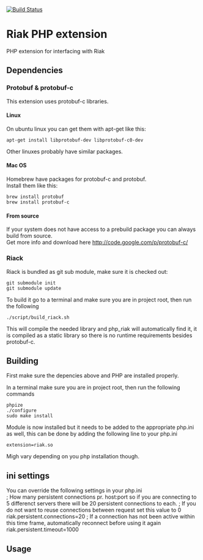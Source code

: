 [![Build Status](https://travis-ci.org/TriKaspar/php_riak.png)](https://travis-ci.org/TriKaspar/php_riak)

# Riak PHP extension
PHP extension for interfacing with Riak

## Dependencies
### Protobuf & protobuf-c
This extension uses protobuf-c libraries.
#### Linux
On ubuntu linux you can get them with apt-get like this:

	apt-get install libprotobuf-dev libprotobuf-c0-dev
Other linuxes probably have similar packages.

#### Mac OS
Homebrew have packages for protobuf-c and protobuf.  
Install them like this:

	brew install protobuf
	brew install protobuf-c

#### From source
If your system does not have access to a prebuild package you can always build from source.  
Get more info and download here http://code.google.com/p/protobuf-c/

### Riack
Riack is bundled as git sub module, make sure it is checked out:  

	git submodule init
	git submodule update

To build it go to a terminal and make sure you are in project root, then run the following  

	./script/build_riack.sh
This will compile the needed library and php_riak will automatically find it, it is compiled as a static library so there is no runtime requirements besides protobuf-c.

## Building
First make sure the depencies above and PHP are installed properly.

In a terminal make sure you are in project root, then run the following commands

	phpize
	./configure
	sudo make install

Module is now installed but it needs to be added to the appropriate php.ini as well, this can be done by adding the following line to your php.ini  

	extension=riak.so
Migh vary depending on you php installation though.

## ini settings
You can override the following settings in your php.ini  
; How many persistent connections pr. host:port so if you are connecting to 5 differenct servers there will be 20 persistent connections to each.
; If you do not want to reuse connections between request set this value to 0
riak.persistent.connections=20
; If a connection has not been active within this time frame, automatically reconnect before using it again
riak.persistent.timeout=1000

## Usage


